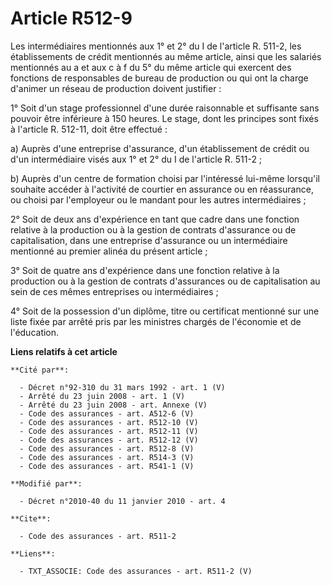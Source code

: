 # Article R512-9

Les intermédiaires mentionnés aux 1° et 2° du I de l'article R. 511-2, les établissements de crédit mentionnés au même
article, ainsi que les salariés mentionnés au a et aux c à f du 5° du même article qui exercent des fonctions de responsables
de bureau de production ou qui ont la charge d'animer un réseau de production doivent justifier : 

1° Soit d'un stage professionnel d'une durée raisonnable et suffisante sans pouvoir être inférieure à 150 heures. Le stage,
dont les principes sont fixés à l'article R. 512-11, doit être effectué : 

a) Auprès d'une entreprise d'assurance, d'un établissement de crédit ou d'un intermédiaire visés aux 1° et 2° du I de
l'article R. 511-2 ; 

b) Auprès d'un centre de formation choisi par l'intéressé lui-même lorsqu'il souhaite accéder à l'activité de courtier en
assurance ou en réassurance, ou choisi par l'employeur ou le mandant pour les autres intermédiaires ; 

2° Soit de deux ans d'expérience en tant que cadre dans une fonction relative à la production ou à la gestion de contrats
d'assurance ou de capitalisation, dans une entreprise d'assurance ou un intermédiaire mentionné au premier alinéa du présent
article ; 

3° Soit de quatre ans d'expérience dans une fonction relative à la production ou à la gestion de contrats d'assurances ou de
capitalisation au sein de ces mêmes entreprises ou intermédiaires ; 

4° Soit de la possession d'un diplôme, titre ou certificat mentionné sur une liste fixée par arrêté pris par les ministres
chargés de l'économie et de l'éducation.

**Liens relatifs à cet article**

	**Cité par**:

	  - Décret n°92-310 du 31 mars 1992 - art. 1 (V)
	  - Arrêté du 23 juin 2008 - art. 1 (V)
	  - Arrêté du 23 juin 2008 - art. Annexe (V)
	  - Code des assurances - art. A512-6 (V)
	  - Code des assurances - art. R512-10 (V)
	  - Code des assurances - art. R512-11 (V)
	  - Code des assurances - art. R512-12 (V)
	  - Code des assurances - art. R512-8 (V)
	  - Code des assurances - art. R514-3 (V)
	  - Code des assurances - art. R541-1 (V)

	**Modifié par**:

	  - Décret n°2010-40 du 11 janvier 2010 - art. 4

	**Cite**:

	  - Code des assurances - art. R511-2

	**Liens**:

	  - TXT_ASSOCIE: Code des assurances - art. R511-2 (V)
